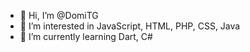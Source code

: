 - 👋 Hi, I’m @DomiTG
- 👀 I’m interested in JavaScript, HTML, PHP, CSS, Java
- 🌱 I’m currently learning Dart, C#
